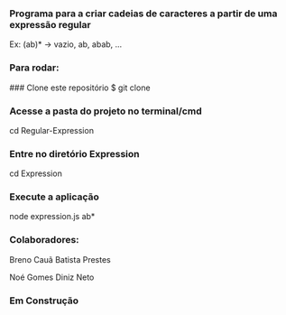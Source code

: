 <h3> Programa para a criar cadeias de caracteres a partir de uma expressão regular </h3>
<p>Ex: (ab)* -> vazio, ab, abab, ...</p>

<h3> Para rodar: </h3>
### Clone este repositório
$ git clone <https://github.com/bcaua321/Regular-Expression->

### Acesse a pasta do projeto no terminal/cmd
cd Regular-Expression

### Entre no diretório Expression
cd Expression

### Execute a aplicação
node expression.js ab*


<h3>Colaboradores: </h3>
<p>Breno Cauã Batista Prestes</p>
<p>Noé Gomes Diniz Neto</p>


### Em Construção
